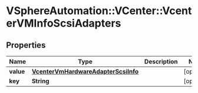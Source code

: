 # VSphereAutomation::VCenter::VcenterVMInfoScsiAdapters

## Properties
Name | Type | Description | Notes
------------ | ------------- | ------------- | -------------
**value** | [**VcenterVmHardwareAdapterScsiInfo**](VcenterVmHardwareAdapterScsiInfo.md) |  | [optional] 
**key** | **String** |  | [optional] 


